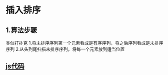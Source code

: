 # 插入排序

## 1.算法步骤

类似打扑克
1.将未排序序列第一个元素看成是有序序列，将之后序列看成是未排序序列
2.从头到尾扫描未排序序列，将每一个元素放到适当位置

## [js代码](./insertion.js)
